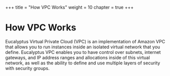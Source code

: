 +++
title = "How VPC Works"
weight = 10
chapter = true
+++


# How VPC Works
Eucalyptus Virtual Private Cloud (VPC) is an implementation of Amazon VPC that allows you to run instances inside an isolated virtual network that you define. Eucalyptus VPC enables you to have control over subnets, internet gateways, and IP address ranges and allocations inside of this virtual network, as well as the ability to define and use multiple layers of security with security groups. 




